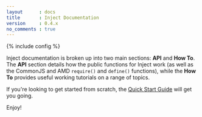 ```yaml
---
layout      : docs
title       : Inject Documentation
version     : 0.4.x
no_comments : true
---
```

{% include config %}

Inject documentation is broken up into two main sections: **API** and **How To**. The **API** section details how the public functions for Inject work (as well as the CommonJS and AMD `require()` and `define()` functions), while the **How To** provides useful working tutorials on a range of topics.

If you're looking to get started from scratch, the [Quick Start Guide](/docs/0.5.0/howto/quick_start.html) will get you going.

Enjoy!